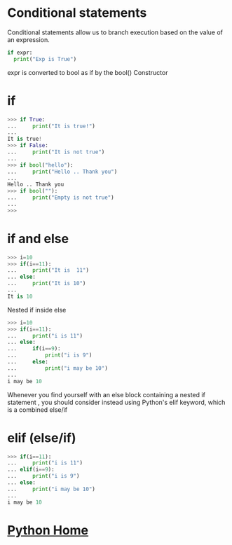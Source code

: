 # Conditional statements
Conditional statements allow us to branch execution based on the value of an expression.
```python
if expr:
  print("Exp is True")
```
expr is converted to bool  as if by the bool() Constructor
# if
```python
>>> if True:                        
...     print("It is true!")        
...                                 
It is true!                         
>>> if False:                       
...     print("It is not true")     
...                                 
>>> if bool("hello"):               
...     print("Hello .. Thank you")
...                                 
Hello .. Thank you
>>> if bool(""):                      
...     print("Empty is not true")    
...                                   
>>>
```

# if and else
```python
>>> i=10
>>> if(i==11):
...     print("It is  11")
... else:
...     print("It is 10")
...
It is 10
```
Nested if inside else
```python
>>> i=10
>>> if(i==11):                     
...     print("i is 11")           
... else:                          
...     if(i==9):                  
...         print("i is 9")        
...     else:                      
...         print("i may be 10")   
...
i may be 10                                
```
Whenever you find yourself with an else block containing a nested if statement , you should consider instead using Python's elif keyword, which is a combined else/if
# elif (else/if)
```python
>>> if(i==11):                 
...     print("i is 11")       
... elif(i==9):                
...     print("i is 9")        
... else:                      
...     print("i may be 10")   
...                            
i may be 10
```                    
# [Python Home](index.html#Conditional-Statements.html)
